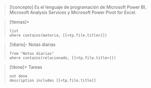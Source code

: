 > [!concepto]
> Es el lenguaje de programación de Microsoft Power BI, Microsoft Analysis Services y Microsoft Power Pivot for Excel. 





>[!temas]+ 
>```dataview
>list 
>where contains(materia, [[<tp.file.title>]])
>```

>[!diario]- Notas diarias
>```list
>from "Notas diarias"
>where contains(relacionado, [[<tp.file.title>]])
>```

>[!done]+ Tareas
>```tasks
>not done 
>description includes [[<tp.file.title]]

